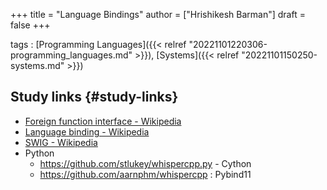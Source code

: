 +++
title = "Language Bindings"
author = ["Hrishikesh Barman"]
draft = false
+++

tags
: [Programming Languages]({{< relref "20221101220306-programming_languages.md" >}}), [Systems]({{< relref "20221101150250-systems.md" >}})


## Study links {#study-links}

-   [Foreign function interface - Wikipedia](https://en.wikipedia.org/wiki/Foreign_function_interface)
-   [Language binding - Wikipedia](https://en.wikipedia.org/wiki/Language_binding)
-   [SWIG - Wikipedia](https://en.wikipedia.org/wiki/SWIG)
-   Python
    -   <https://github.com/stlukey/whispercpp.py> - Cython
    -   <https://github.com/aarnphm/whispercpp> : Pybind11
